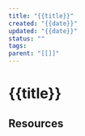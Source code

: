 ```yaml
---
title: "{{title}}"
created: "{{date}}"
updated: "{{date}}"
status: ""
tags:
parent: "[[]]"
---
```


# {{title}}



## Resources